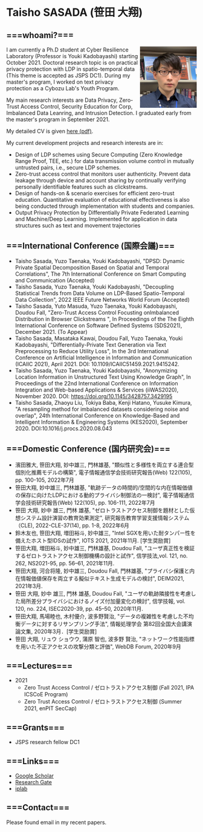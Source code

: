 # Taisho SASADA (笹田 大翔)

## ===whoami?===
<p><img src="./cv/tsasada.jpg" width="150" align="right">I am currently a Ph.D student at Cyber Resilience Laboratory (Professor is Youki Kadobayashi) starting October 2021.
Doctoral research topic is on practical privacy protection with LDP in spatio-temporal data (This theme is accepted as JSPS DC1).
During my master's program, I worked on text privacy protection as a Cybozu Lab's Youth Program.

My main research interests are Data Privacy, Zero-Trust Access Control, Security Education for Corp, Imbalanced Data Leanring, and Intrusion Detection. 
I graduated early from the master's program in September 2021.</p>


My detailed CV is given [here (pdf)](./cv/Taisho_Sasada_CV.pdf).


My current development projects and research interests are in:
- Design of LDP schemes using Secure Computing (Zero Knowledge Range Proof, TEE, etc.) for data transmission volume control in mutually untrusted pairs, i.e., secure LDP schemes.
- Zero-trust access control that monitors user authenticity. Prevent data leakage through device and account sharing by continually verifying personally identifiable features such as clickstreams.
- Design of hands-on & scenario exercises for efficient zero-trust education. Quantitative evaluation of educational effectiveness is also being conducted through implementation with students and companies.
- Output Privacy Protection by Differentially Private Federated Learning and Machine/Deep Learning. Implemented for application in data structures such as text and movement trajectories

## ===International Conference (国際会議)===
 - Taisho Sasada, Yuzo Taenaka, Youki Kadobayashi, "DPSD: Dynamic Private Spatial Decomposition Based on Spatial and Temporal Correlations", The 7th International Conference on Smart Computing and Communication (Accepted)
 - Taisho Sasada, Yuzo Taenaka, Youki Kadobayashi, "Decoupling Statistical Trends from Data Volume on LDP-Based Spatio-Temporal Data Collection", 2022 IEEE Future Networks World Forum (Accepted)
 - Taisho Sasada, Yuto Masuda, Yuzo Taenaka, Youki Kadobayashi, Doudou Fall, "Zero-Trust Access Control Focusting onlmbalanced Distribution in Browser Clickstreams ", In Proceedings of the The Eighth International Conference on Software Defined Systems (SDS2021), December 2021. (To Appear)
 - Taisho Sasada, Masataka Kawai, Doudou Fall, Yuzo Taenaka, Youki Kadobayashi, "Differentially-Private Text Generation via Text Preprocessing to Reduce Utility Loss", In the 3rd International Conference on Artificial Intelligence in Information and Communication (ICAIIC 2021), April 2021. DOI: 10.1109/ICAIIC51459.2021.9415242.
 - Taisho Sasada, Yuzo Taenaka, Youki Kadobayashi, "Anonymizing Location Information in Unstructured Text Using Knowledge Graph", In Proceedings of the 22nd International Conference on Information Integration and Web-based Applications & Services (iiWAS2020), November 2020. DOI: https://doi.org/10.1145/3428757.3429195
 - Taisho Sasada, Zhaoyu Liu, Tokiya Baba, Kenji Hatano, Yusuke Kimura, "A resampling method for imbalanced datasets considering noise and overlap", 24th International Conference on Knowledge-Based and Intelligent Information & Engineering Systems (KES2020), September 2020. DOI:10.1016/j.procs.2020.08.043

## ===Domestic Conference (国内研究会)===
 - 濱田雅大, 笹田大翔, 妙中雄三, 門林雄基, "類似性と多様性を両立する連合型個別化推薦モデルの構築", 電子情報通信学会技術研究報告(Web) 122(105), pp. 100-105, 2022年7月
 - 笹田大翔, 妙中雄三, 門林雄基, "軌跡データの時間的/空間的な内在情報価値の保存に向けたLDPにおける動的プライバシ制御法の一検討", 電子情報通信学会技術研究報告(Web) 122(105), pp. 106-111, 2022年7月
 - 笹田 大翔, 妙中 雄三, 門林 雄基, "ゼロトラストアクセス制御を題材とした仮想システム設計演習の教育効果測定", 研究報告教育学習支援情報システム（CLE), 2022-CLE-37(14), pp. 1-8, 2022年6月
 - 鈴木友也, 笹田大翔, 増田裕斗, 妙中雄三, "Intel SGXを用いた耐タンパー性を備えたホスト型IDSの試作", IOTS 2021, 2021年11月. [学生奨励賞]
 - 笹田大翔, 増田裕斗, 妙中雄三, 門林雄基, Doudou Fall, "ユーザ真正性を検証するゼロトラストアクセス制御機構の設計と試作", 信学技法,vol. 121, no. 262, NS2021-95, pp. 56–61, 2021年11月. 
 - 笹田大翔, 河合将隆, 妙中雄三, Doudou Fall, 門林雄基, "プライバシ保護と内在情報価値保存を両立する擬似テキスト生成モデルの検討", DEIM2021, 2021年3月. 
 - 笹田 大翔, 妙中 雄三, 門林 雄基, Doudou Fall, "ユーザの軌跡隣接性を考慮した局所差分プライバシにおけるノイズ付加量変化の検討", 信学技報, vol. 120, no. 224, ISEC2020-39, pp. 45–50, 2020年11月.
 - 笹田大翔, 馬場睦也, 木村優介, 波多野賢治, "データの複雑性を考慮した不均衡データに対するリサンプリング手法", 情報処理学会 第82回全国大会講演論文集, 2020年3月．[学生奨励賞]
 - 笹田 大翔, リュウ ショウウ, 蒲原 智也, 波多野 賢治, "ネットワーク性能指標を用いた不正アクセスの攻撃分類と評価", WebDB Forum, 2020年9月

## ===Lectures===

- 2021
  - Zero Trust Access Control / ゼロトラストアクセス制御 (Fall 2021, IPA ICSCoE Program)
  - Zero Trust Access Control / ゼロトラストアクセス制御 (Summer 2021, enPIT SecCap)

## ===Grants===

- JSPS research fellow DC1

## ===Links===

- [Google Scholar](https://scholar.google.co.jp/citations?user=Orh0RxAAAAAJ&hl=en)
- [Research Gate](https://www.researchgate.net/profile/Taisho-Sasada)
- [iplab](https://iplab.naist.jp/)

## ===Contact===

Please found email in my recent papers.
